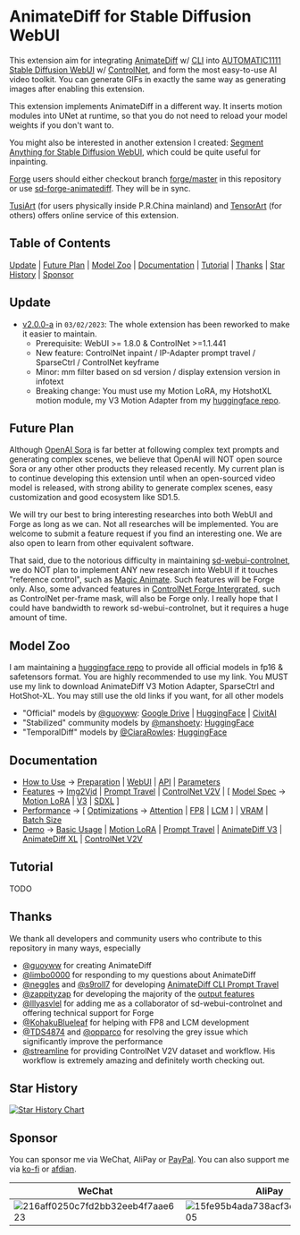 # AnimateDiff for Stable Diffusion WebUI
This extension aim for integrating [AnimateDiff](https://github.com/guoyww/AnimateDiff/) w/ [CLI](https://github.com/s9roll7/animatediff-cli-prompt-travel) into [AUTOMATIC1111 Stable Diffusion WebUI](https://github.com/AUTOMATIC1111/stable-diffusion-webui) w/ [ControlNet](https://github.com/Mikubill/sd-webui-controlnet), and form the most easy-to-use AI video toolkit. You can generate GIFs in exactly the same way as generating images after enabling this extension.

This extension implements AnimateDiff in a different way. It inserts motion modules into UNet at runtime, so that you do not need to reload your model weights if you don't want to.

You might also be interested in another extension I created: [Segment Anything for Stable Diffusion WebUI](https://github.com/continue-revolution/sd-webui-segment-anything), which could be quite useful for inpainting.

[Forge](https://github.com/lllyasviel/stable-diffusion-webui-forge) users should either checkout branch [forge/master](https://github.com/continue-revolution/sd-webui-animatediff/tree/forge/master) in this repository or use [sd-forge-animatediff](https://github.com/continue-revolution/sd-forge-animatediff). They will be in sync.

[TusiArt](https://tusiart.com/) (for users physically inside P.R.China mainland) and [TensorArt](https://tensor.art/) (for others) offers online service of this extension.


## Table of Contents
[Update](#update) | [Future Plan](#future-plan) | [Model Zoo](#model-zoo) | [Documentation](#documentation) | [Tutorial](#tutorial) | [Thanks](#thanks) | [Star History](#star-history) | [Sponsor](#sponsor)


## Update
- [v2.0.0-a](https://github.com/continue-revolution/sd-webui-animatediff/tree/v2.0.0-a) in `03/02/2023`: The whole extension has been reworked to make it easier to maintain.
  - Prerequisite: WebUI >= 1.8.0 & ControlNet >=1.1.441
  - New feature: ControlNet inpaint / IP-Adapter prompt travel / SparseCtrl / ControlNet keyframe
  - Minor: mm filter based on sd version / display extension version in infotext
  - Breaking change: You must use my Motion LoRA, my HotshotXL motion module, my V3 Motion Adapter from my [huggingface repo](https://huggingface.co/conrevo/AnimateDiff-A1111/tree/main).

## Future Plan
Although [OpenAI Sora](https://openai.com/sora) is far better at following complex text prompts and generating complex scenes, we believe that OpenAI will NOT open source Sora or any other other products they released recently. My current plan is to continue developing this extension until when an open-sourced video model is released, with strong ability to generate complex scenes, easy customization and good ecosystem like SD1.5.

We will try our best to bring interesting researches into both WebUI and Forge as long as we can. Not all researches will be implemented. You are welcome to submit a feature request if you find an interesting one. We are also open to learn from other equivalent software.

That said, due to the notorious difficulty in maintaining [sd-webui-controlnet](https://github.com/Mikubill/sd-webui-controlnet), we do NOT plan to implement ANY new research into WebUI if it touches "reference control", such as [Magic Animate](https://github.com/magic-research/magic-animate). Such features will be Forge only. Also, some advanced features in [ControlNet Forge Intergrated](https://github.com/lllyasviel/stable-diffusion-webui-forge/tree/main/extensions-builtin/sd_forge_controlnet), such as ControlNet per-frame mask, will also be Forge only. I really hope that I could have bandwidth to rework sd-webui-controlnet, but it requires a huge amount of time.


## Model Zoo
I am maintaining a [huggingface repo](https://huggingface.co/conrevo/AnimateDiff-A1111/tree/main) to provide all official models in fp16 & safetensors format. You are highly recommended to use my link. You MUST use my link to download AnimateDiff V3 Motion Adapter, SparseCtrl and HotShot-XL. You may still use the old links if you want, for all other models

- "Official" models by [@guoyww](https://github.com/guoyww): [Google Drive](https://drive.google.com/drive/folders/1EqLC65eR1-W-sGD0Im7fkED6c8GkiNFI) | [HuggingFace](https://huggingface.co/guoyww/animatediff/tree/main) | [CivitAI](https://civitai.com/models/108836)
- "Stabilized" community models by [@manshoety](https://huggingface.co/manshoety): [HuggingFace](https://huggingface.co/manshoety/AD_Stabilized_Motion/tree/main)
- "TemporalDiff" models by [@CiaraRowles](https://huggingface.co/CiaraRowles): [HuggingFace](https://huggingface.co/CiaraRowles/TemporalDiff/tree/main)


## Documentation
- [How to Use](docs/how-to-use.md) -> [Preparation](docs/how-to-use.md#preparation) | [WebUI](docs/how-to-use.md#webui) | [API](docs/how-to-use.md#api) | [Parameters](docs/how-to-use.md#parameters)
- [Features](docs/features.md) -> [Img2Vid](docs/features.md#img2vid) | [Prompt Travel](docs/features.md#prompt-travel) | [ControlNet V2V](docs/features.md#controlnet-v2v) | [ [Model Spec](docs/features.md#model-spec) -> [Motion LoRA](docs/features.md#motion-lora) | [V3](docs/features.md#v3) | [SDXL](docs/features.md#sdxl) ]
- [Performance](docs/performance.md) -> [ [Optimizations](docs/performance.md#optimizations) -> [Attention](docs/performance.md#attention) | [FP8](docs/performance.md#fp8) | [LCM](docs/performance.md#lcm) ] | [VRAM](docs/performance.md#vram) | [Batch Size](docs/performance.md#batch-size)
- [Demo](docs/demo.md) -> [Basic Usage](docs/demo.md#basic-usage) | [Motion LoRA](docs/demo.md#motion-lora) | [Prompt Travel](docs/demo.md#prompt-travel) | [AnimateDiff V3](docs/demo.md#animatediff-v3) | [AnimateDiff XL](docs/demo.md#animatediff-xl) | [ControlNet V2V](docs/demo.md#controlnet-v2v)


## Tutorial 
TODO


## Thanks
We thank all developers and community users who contribute to this repository in many ways, especially
- [@guoyww](https://github.com/guoyww) for creating AnimateDiff
- [@limbo0000](https://github.com/limbo0000) for responding to my questions about AnimateDiff
- [@neggles](https://github.com/neggles) and [@s9roll7](https://github.com/s9roll7) for developing [AnimateDiff CLI Prompt Travel](https://github.com/s9roll7/animatediff-cli-prompt-travel)
- [@zappityzap](https://github.com/zappityzap) for developing the majority of the [output features](https://github.com/continue-revolution/sd-webui-animatediff/blob/master/scripts/animatediff_output.py)
- [@lllyasvlel](https://github.com/lllyasviel) for adding me as a collaborator of sd-webui-controlnet and offering technical support for Forge
- [@KohakuBlueleaf](https://github.com/KohakuBlueleaf) for helping with FP8 and LCM development
- [@TDS4874](https://github.com/TDS4874) and [@opparco](https://github.com/opparco) for resolving the grey issue which significantly improve the performance
- [@streamline](https://twitter.com/kaizirod) for providing ControlNet V2V dataset and workflow. His workflow is extremely amazing and definitely worth checking out.


## Star History
<a href="https://star-history.com/#continue-revolution/sd-webui-animatediff&Date">
  <picture>
    <source media="(prefers-color-scheme: dark)" srcset="https://api.star-history.com/svg?repos=continue-revolution/sd-webui-animatediff&type=Date&theme=dark" />
    <source media="(prefers-color-scheme: light)" srcset="https://api.star-history.com/svg?repos=continue-revolution/sd-webui-animatediff&type=Date" />
    <img alt="Star History Chart" src="https://api.star-history.com/svg?repos=continue-revolution/sd-webui-animatediff&type=Date" />
  </picture>
</a>


## Sponsor
You can sponsor me via WeChat, AliPay or [PayPal](https://paypal.me/conrevo). You can also support me via [ko-fi](https://ko-fi.com/conrevo) or [afdian](https://afdian.net/a/conrevo).

| WeChat | AliPay | PayPal |
| --- | --- | --- |
| ![216aff0250c7fd2bb32eeb4f7aae623](https://user-images.githubusercontent.com/63914308/232824466-21051be9-76ce-4862-bb0d-a431c186fce1.jpg) | ![15fe95b4ada738acf3e44c1d45a1805](https://user-images.githubusercontent.com/63914308/232824545-fb108600-729d-4204-8bec-4fd5cc8a14ec.jpg) | ![IMG_1419_](https://github.com/continue-revolution/sd-webui-animatediff/assets/63914308/eaa7b114-a2e6-4ecc-a29f-253ace06d1ea) |
